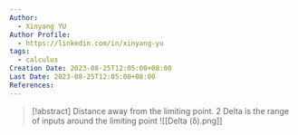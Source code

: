 ```yaml
---
Author:
  - Xinyang YU
Author Profile:
  - https://linkedin.com/in/xinyang-yu
tags:
  - calculus
Creation Date: 2023-08-25T12:05:00+08:00
Last Date: 2023-08-25T12:05:00+08:00
References:
---
```

>[!abstract] Distance away from the limiting point. 2 Delta is the range of inputs around the limiting point
>![[Delta (δ).png]]